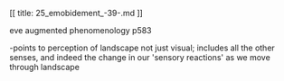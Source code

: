 [[
title: 25_emobidement_-39-.md
]]

eve augmented phenomenology p583

-points to perception of landscape not just visual; includes all the other senses, and indeed the change in our 'sensory reactions' as we move through landscape
